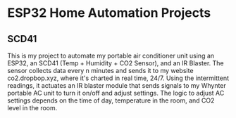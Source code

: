# ESP32 Home Automation Projects
## SCD41
This is my project to automate my portable air conditioner unit using an ESP32, an SCD41 (Temp + Humidity + CO2 Sensor), and an IR Blaster. 
The sensor collects data every n minutes and sends it to my website co2.dropbop.xyz, where it's charted in real time, 24/7. 
Using the intermittent readings, it actuates an IR blaster module that sends signals to my Whynter portable AC unit to turn it on/off and adjust settings. 
The logic to adjust AC settings depends on the time of day, temperature in the room, and CO2 level in the room. 
